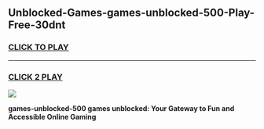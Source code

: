
## Unblocked-Games-games-unblocked-500-Play-Free-30dnt
<h3>
<a href="https://premium76.site?title=games-unblocked-500&ref=23A">CLICK TO PLAY</a></h3>
<hr>

<h3>
<a href="https://premium76.site?title=games-unblocked-500&ref=23A">CLICK 2 PLAY</a>
  
</h3>

<a href="https://premium76.site?title=games-unblocked-500&ref=23A"><img src="https://clearcache.store/games.png"></a>


**games-unblocked-500 games unblocked: Your Gateway to Fun and Accessible Online Gaming**
